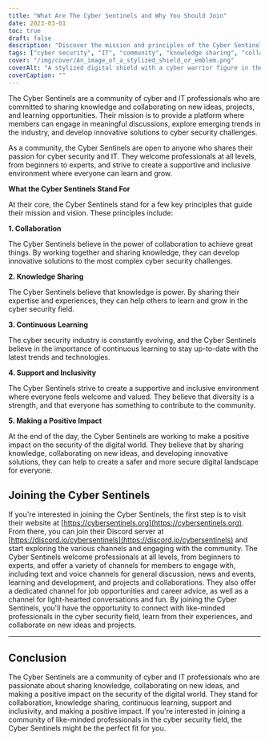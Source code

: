 ```yaml
---
title: "What Are The Cyber Sentinels and Why You Should Join"
date: 2023-03-01
toc: true
draft: false
description: "Discover the mission and principles of the Cyber Sentinels, a community of cyber and IT professionals committed to sharing knowledge and developing innovative solutions to cyber security challenges."
tags: ["cyber security", "IT", "community", "knowledge sharing", "collaboration", "continuous learning", "support", "inclusivity", "positive impact", "text channels", "voice channels", "career advice", "job opportunities", "learning resources", "emerging trends", "projects", "events", "conferences", "pet pictures", "technology"]
cover: "/img/cover/An_image_of_a_stylized_shield_or_emblem.png"
coverAlt: "A stylized digital shield with a cyber warrior figure in the center, surrounded by abstract shapes and lines representing data flows and network connection"
coverCaption: ""
---
```


The Cyber Sentinels are a community of cyber and IT professionals who are committed to sharing knowledge and collaborating on new ideas, projects, and learning opportunities. Their mission is to provide a platform where members can engage in meaningful discussions, explore emerging trends in the industry, and develop innovative solutions to cyber security challenges.

As a community, the Cyber Sentinels are open to anyone who shares their passion for cyber security and IT. They welcome professionals at all levels, from beginners to experts, and strive to create a supportive and inclusive environment where everyone can learn and grow.

**What the Cyber Sentinels Stand For**

At their core, the Cyber Sentinels stand for a few key principles that guide their mission and vision. These principles include:

**1. Collaboration**

The Cyber Sentinels believe in the power of collaboration to achieve great things. By working together and sharing knowledge, they can develop innovative solutions to the most complex cyber security challenges.

**2. Knowledge Sharing**

The Cyber Sentinels believe that knowledge is power. By sharing their expertise and experiences, they can help others to learn and grow in the cyber security field.

**3. Continuous Learning**

The cyber security industry is constantly evolving, and the Cyber Sentinels believe in the importance of continuous learning to stay up-to-date with the latest trends and technologies.

**4. Support and Inclusivity**

The Cyber Sentinels strive to create a supportive and inclusive environment where everyone feels welcome and valued. They believe that diversity is a strength, and that everyone has something to contribute to the community.

**5. Making a Positive Impact**

At the end of the day, the Cyber Sentinels are working to make a positive impact on the security of the digital world. They believe that by sharing knowledge, collaborating on new ideas, and developing innovative solutions, they can help to create a safer and more secure digital landscape for everyone.

## Joining the Cyber Sentinels

If you're interested in joining the Cyber Sentinels, the first step is to visit their website at [https://cybersentinels.org](https://cybersentinels.org). From there, you can join their Discord server at [https://discord.io/cybersentinels](https://discord.io/cybersentinels) and start exploring the various channels and engaging with the community. The Cyber Sentinels welcome professionals at all levels, from beginners to experts, and offer a variety of channels for members to engage with, including text and voice channels for general discussion, news and events, learning and development, and projects and collaborations. They also offer a dedicated channel for job opportunities and career advice, as well as a channel for light-hearted conversations and fun. By joining the Cyber Sentinels, you'll have the opportunity to connect with like-minded professionals in the cyber security field, learn from their experiences, and collaborate on new ideas and projects.

___________________________________________________________________________

## Conclusion

The Cyber Sentinels are a community of cyber and IT professionals who are passionate about sharing knowledge, collaborating on new ideas, and making a positive impact on the security of the digital world. They stand for collaboration, knowledge sharing, continuous learning, support and inclusivity, and making a positive impact. If you're interested in joining a community of like-minded professionals in the cyber security field, the Cyber Sentinels might be the perfect fit for you.